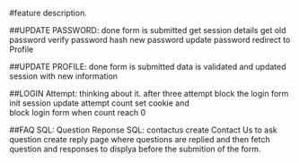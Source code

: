 #feature description.

##UPDATE PASSWORD: done
form is submitted
get session details
get old password verify password 
hash new password 
update password
redirect to Profile 

##UPDATE PROFILE: done
form is submitted 
data is validated 
and updated session 
with new information

##LOGIN Attempt: thinking about it.
after three attempt 
block the login form 
init session 
update attempt count
set cookie and  
block login form when count reach 0 

##FAQ
SQL: Question Reponse 
SQL: contactus 
create Contact Us to ask question 
create reply page where questions 
are replied and then fetch question 
and responses to displya before the 
submition of the form. 